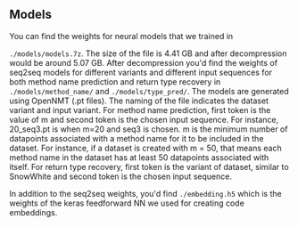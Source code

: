 <h2>Models</h2>
You can find the weights for neural models that we trained in 

`./models/models.7z`. The size of the file is 4.41 GB and after decompression would be around 5.07 GB. After decompression you'd find the weights of seq2seq models for different variants and different input sequences for both method name prediction and return type recovery in `./models/method_name/` and `./models/type_pred/`. The models are generated using OpenNMT (.pt files). The naming of the file indicates the dataset variant and input variant. For method name prediction, first token is the value of m and second token is the chosen input sequence. For instance, 20_seq3.pt is when m=20 and seq3 is chosen. m is the minimum number of datapoints associated with a method name for it to be included in the dataset. For instance, if
a dataset is created with m = 50, that means each method name in the dataset has at least 50 datapoints associated with itself. For return type recovery, first token is the variant of dataset, similar to SnowWhite and second token is the chosen input sequence. 

In addition to the seq2seq weights, you'd find `./embedding.h5` which is the weights of the keras feedforward NN we used for creating code embeddings.